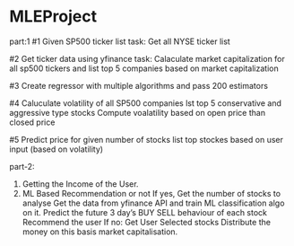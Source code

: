 # MLEProject
part:1
#1
Given SP500 ticker list
task:
Get all NYSE ticker list

#2
Get ticker data using yfinance
task:
Calaculate market capitalization for all sp500 tickers and list top 5 companies based on market capitalization

#3
Create regressor with multiple algorithms and 
pass 200 estimators

#4
Caluculate volatility of all SP500 companies lst top 5 conservative and aggressive type stocks
Compute voalatility based on open price than closed price

#5
Predict price for given number of stocks
list top stockes based on user input (based on volatility)

part-2:
1. Getting the Income of the User.
2. ML Based Recommendation or not
    If yes,
        Get the number of stocks to analyse
        Get the data from yfinance API and train ML classification algo on it.
        Predict the future 3 day’s BUY SELL behaviour of each stock
        Recommend the user
    If no:
        Get User Selected stocks
        Distribute the money on this basis market capitalisation.

